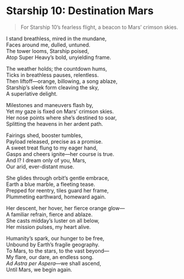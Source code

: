 # Starship 10: Destination Mars

> For Starship 10’s fearless flight, a beacon to Mars’ crimson skies.

I stand breathless, mired in the mundane,  
Faces around me, dulled, untuned.  
The tower looms, Starship poised,  
Atop Super Heavy’s bold, unyielding frame.  

The weather holds; the countdown hums,  
Ticks in breathless pauses, relentless.  
Then liftoff—orange, billowing, a song ablaze,  
Starship’s sleek form cleaving the sky,  
A superlative delight.  

Milestones and maneuvers flash by,  
Yet my gaze is fixed on Mars’ crimson skies.  
Her nose points where she’s destined to soar,  
Splitting the heavens in her ardent path.  

Fairings shed, booster tumbles,  
Payload released, precise as a promise.  
A sweet treat flung to my eager hand,  
Gasps and cheers ignite—her course is true.  
And I? I dream only of you, Mars,  
Our arid, ever-distant muse.  

She glides through orbit’s gentle embrace,  
Earth a blue marble, a fleeting tease.  
Prepped for reentry, tiles guard her frame,  
Plummeting earthward, homeward again.  

Her descent, her hover, her fierce orange glow—  
A familiar refrain, fierce and ablaze.  
She casts midday’s luster on all below,  
Her mission pulses, my heart alive.  

Humanity’s spark, our hunger to be free,  
Unbound by Earth’s fragile geography.  
To Mars, to the stars, to the vast beyond—  
My flare, our dare, an endless song.  
*Ad Astra per Aspera*—we shall ascend,  
Until Mars, we begin again.